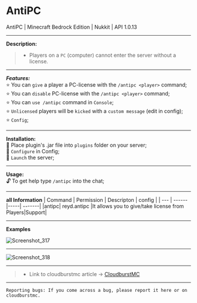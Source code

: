 # AntiPC
AntiPC | Minecraft Bedrock Edition | Nukkit | API 1.0.13

---

**Description:**<br />

> * Players on a `PC` (computer) cannot enter the server without a license.

---

***Features:***<br />
:star: You can `give` a player a PC-license with the `/antipc <player>` command;<br />
:star: You can `disable` PC-license with the `/antipc <player>` command;<br />
:star: You can `use /antipc` command in `Console`;<br />
:star: `Unlicensed` players will be `kicked` with a `custom message` (edit in config);<br />
:star: `Config`;<br />

---

**Installation:**<br />
:black_square_button: Place plugin's .jar file into `plugins` folder on your server;<br />
:black_square_button: `Configure` in Config;<br />
:black_square_button: `Launch` the server;<br />

---

**Usage:**<br />
:unlock: To get help type `/antipc` into the chat;<br />

---

**all Information**
| Command | Permission | Descripton | config |
| --- | ------|-----| -------|
|antipc| reyd.antipc |It allows you to give/take license from Players|Support|

---

**Examples**

![Screenshot_317](https://user-images.githubusercontent.com/86683320/163117958-28ef69f8-6a7b-44bb-9f59-9de7f4941a54.png)

---

![Screenshot_318](https://user-images.githubusercontent.com/86683320/163118069-85da013d-9436-4db4-9cff-ec3ae15a3056.png)

---

> * Link to cloudburstmc article -> [CloudburstMC](https://cloudburstmc.org/resources/antipc.799/)

---

```
Reporting bugs: If you come across a bug, please report it here or on cloudburstmc.
```
